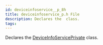 ```yaml
---
id: deviceinfoservice__p_8h
title: deviceinfoservice_p.h File
description: Declares the  class.
tags:
---
```

Declares the [DeviceInfoServicePrivate](classDeviceInfoServicePrivate) class.




